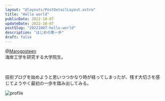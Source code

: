 ```yaml
---
layout: "@layouts/PostDetailLayout.astro"
title: "Hello world"
publicDate: 2022-10-07
updateDate: 2022-10-07
postSlug: "20221007-hello-world"
description: "はじめの第一歩"
draft: false
---
```


@[Marogosteen](https://marogosteen-pages.web.app/)<br>海岸工学を研究する大学院生。

<br/>

技術ブログを始めようと思いつつかなり時が経ってしまったが、残す大切さを感じてようやく最初の一歩を踏み出してみる。

![profile](https://storage.cloud.google.com/marogosteen-pages-storage/2022/awaji_drone.png?authuser=1)
